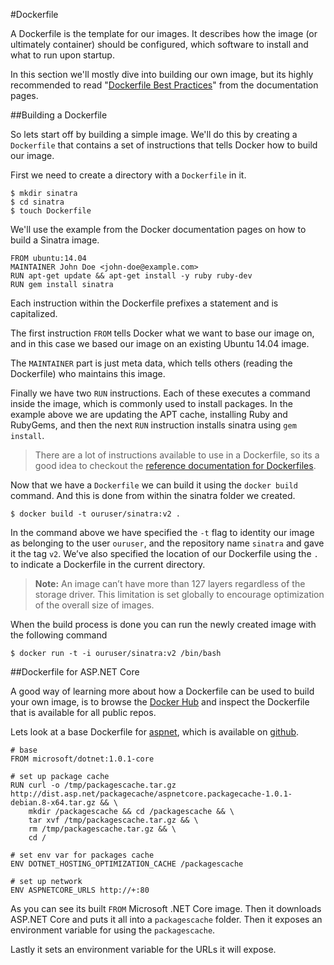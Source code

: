 #Dockerfile

A Dockerfile is the template for our images. It describes how the image (or ultimately container) should be configured, which software to install and what to run upon startup.

In this section we'll mostly dive into building our own image, but its highly recommended to read "[Dockerfile Best Practices](https://docs.docker.com/articles/dockerfile_best-practices/)" from the documentation pages.

##Building a Dockerfile

So lets start off by building a simple image. We'll do this by creating a `Dockerfile` that contains
a set of instructions that tells Docker how to build our image.

First we need to create a directory with a `Dockerfile` in it.

```
$ mkdir sinatra
$ cd sinatra
$ touch Dockerfile
```

We'll use the example from the Docker documentation pages on how to build a Sinatra image.

```
FROM ubuntu:14.04
MAINTAINER John Doe <john-doe@example.com>
RUN apt-get update && apt-get install -y ruby ruby-dev
RUN gem install sinatra
``` 

Each instruction within the Dockerfile prefixes a statement and is capitalized.

The first instruction `FROM` tells Docker what we want to base our image on, and in this case we based our image on an existing Ubuntu 14.04 image.

The `MAINTAINER` part is just meta data, which tells others (reading the Dockerfile) who maintains this image.

Finally we have two `RUN` instructions. Each of these executes a command inside the image, which is commonly used to install packages.
In the example above we are updating the APT cache, installing Ruby and RubyGems, and then the next `RUN` instruction installs sinatra using `gem install`.

> There are a lot of instructions available to use in a Dockerfile, so its a good idea to checkout the [reference documentation for Dockerfiles](https://docs.docker.com/reference/builder).

Now that we have a `Dockerfile` we can build it using the `docker build` command. And this is done from within the sinatra folder we created.

```
$ docker build -t ouruser/sinatra:v2 .
```

In the command above we have specified the `-t` flag to identity our image as belonging to the user `ouruser`, and the repository name `sinatra`
and gave it the tag `v2`. We’ve also specified the location of our Dockerfile using the `.` to indicate a Dockerfile in the current directory.

>**Note:** An image can’t have more than 127 layers regardless of the storage driver. This limitation is set globally to encourage optimization of the overall size of images.

When the build process is done you can run the newly created image with the following command

```
$ docker run -t -i ouruser/sinatra:v2 /bin/bash
``` 

##Dockerfile for ASP.NET Core

A good way of learning more about how a Dockerfile can be used to build your own image, is to browse the [Docker Hub](https://hub.docker.com) and inspect the Dockerfile that is available for all public repos.

Lets look at a base Dockerfile for [aspnet](https://hub.docker.com/r/microsoft/aspnetcore/), which is available on [github](https://github.com/aspnet/aspnet-docker/tree/master/1.0.1/jessie/product).

```
# base
FROM microsoft/dotnet:1.0.1-core

# set up package cache
RUN curl -o /tmp/packagescache.tar.gz http://dist.asp.net/packagecache/aspnetcore.packagecache-1.0.1-debian.8-x64.tar.gz && \
    mkdir /packagescache && cd /packagescache && \
    tar xvf /tmp/packagescache.tar.gz && \
    rm /tmp/packagescache.tar.gz && \
    cd /

# set env var for packages cache
ENV DOTNET_HOSTING_OPTIMIZATION_CACHE /packagescache

# set up network
ENV ASPNETCORE_URLS http://+:80
```

As you can see its built `FROM` Microsoft .NET Core image. Then it downloads ASP.NET Core and puts it all into a `packagescache` folder.
Then it exposes an environment variable for using the `packagescache`.

Lastly it sets an environment variable for the URLs it will expose.
 